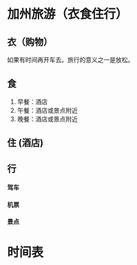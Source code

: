 # 加州旅游（衣食住行）    

## 衣（购物）
如果有时间再开车去。旅行的意义之一是放松。

## 食 
1. 早餐：酒店          			
2. 午餐：酒店或景点附近
3. 晚餐：酒店或景点附近

## 住 (酒店)

## 行

#### 驾车

#### 机票

#### 景点

# 时间表


